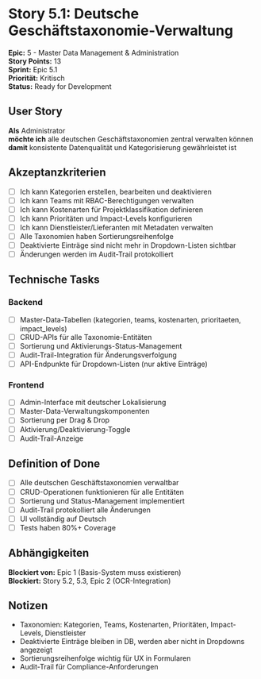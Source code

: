 # Story 5.1: Deutsche Geschäftstaxonomie-Verwaltung

**Epic:** 5 - Master Data Management & Administration  
**Story Points:** 13  
**Sprint:** Epic 5.1  
**Priorität:** Kritisch  
**Status:** Ready for Development

## User Story

**Als** Administrator  
**möchte ich** alle deutschen Geschäftstaxonomien zentral verwalten können  
**damit** konsistente Datenqualität und Kategorisierung gewährleistet ist

## Akzeptanzkriterien

- [ ] Ich kann Kategorien erstellen, bearbeiten und deaktivieren
- [ ] Ich kann Teams mit RBAC-Berechtigungen verwalten
- [ ] Ich kann Kostenarten für Projektklassifikation definieren
- [ ] Ich kann Prioritäten und Impact-Levels konfigurieren
- [ ] Ich kann Dienstleister/Lieferanten mit Metadaten verwalten
- [ ] Alle Taxonomien haben Sortierungsreihenfolge
- [ ] Deaktivierte Einträge sind nicht mehr in Dropdown-Listen sichtbar
- [ ] Änderungen werden im Audit-Trail protokolliert

## Technische Tasks

### Backend
- [ ] Master-Data-Tabellen (kategorien, teams, kostenarten, prioritaeten, impact_levels)
- [ ] CRUD-APIs für alle Taxonomie-Entitäten
- [ ] Sortierung und Aktivierungs-Status-Management
- [ ] Audit-Trail-Integration für Änderungsverfolgung
- [ ] API-Endpunkte für Dropdown-Listen (nur aktive Einträge)

### Frontend
- [ ] Admin-Interface mit deutscher Lokalisierung
- [ ] Master-Data-Verwaltungskomponenten
- [ ] Sortierung per Drag & Drop
- [ ] Aktivierung/Deaktivierung-Toggle
- [ ] Audit-Trail-Anzeige

## Definition of Done

- [ ] Alle deutschen Geschäftstaxonomien verwaltbar
- [ ] CRUD-Operationen funktionieren für alle Entitäten
- [ ] Sortierung und Status-Management implementiert
- [ ] Audit-Trail protokolliert alle Änderungen
- [ ] UI vollständig auf Deutsch
- [ ] Tests haben 80%+ Coverage

## Abhängigkeiten

**Blockiert von:** Epic 1 (Basis-System muss existieren)  
**Blockiert:** Story 5.2, 5.3, Epic 2 (OCR-Integration)

## Notizen

- Taxonomien: Kategorien, Teams, Kostenarten, Prioritäten, Impact-Levels, Dienstleister
- Deaktivierte Einträge bleiben in DB, werden aber nicht in Dropdowns angezeigt
- Sortierungsreihenfolge wichtig für UX in Formularen
- Audit-Trail für Compliance-Anforderungen